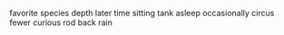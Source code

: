 favorite species depth later time sitting tank asleep occasionally circus fewer curious rod back rain